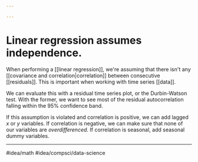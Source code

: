 ```yaml
---

---
```

# Linear regression assumes independence. 
When performing a [[linear regression]], we're assuming that there isn't any [[covariance and correlation|correlation]] between consecutive [[residuals]]. This is important when working with time series [[data]]. 

We can evaluate this with a residual time series plot, or the Durbin-Watson test. With the former, we want to see most of the residual autocorrelation falling within the 95% confidence band. 

If this assumption is violated and correlation is positive, we can add lagged $x$ or $y$ variables. If correlation is negative, we can make sure that none of our variables are *overdifferenced.*
If correlation is seasonal, add seasonal dummy variables. 

---
#idea/math 
#idea/compsci/data-science 

[1]: https://www.statology.org/linear-regression-assumptions/